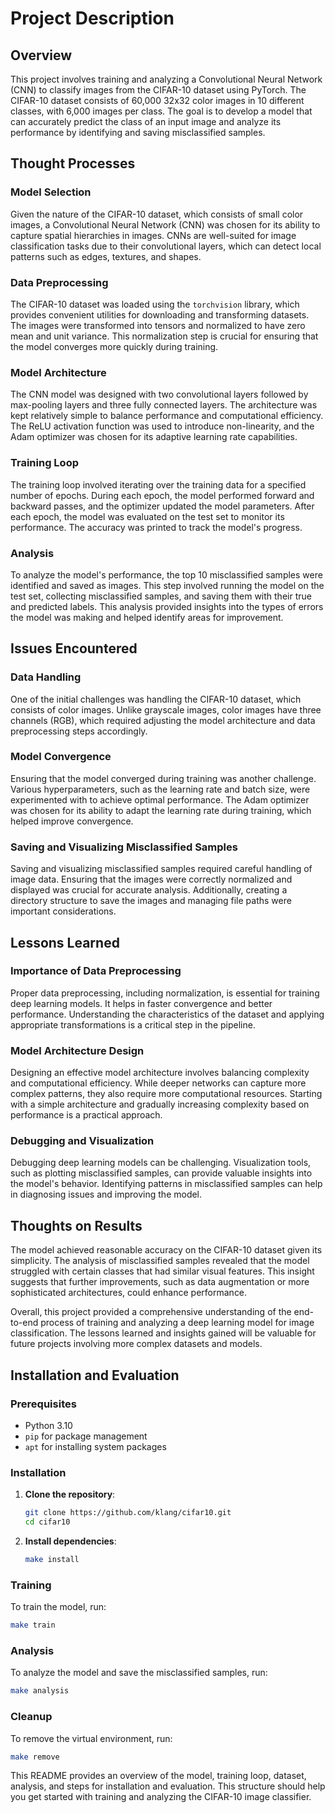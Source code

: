 # Project Description

## Overview

This project involves training and analyzing a Convolutional Neural Network (CNN) to classify images from the CIFAR-10 dataset using PyTorch. The CIFAR-10 dataset consists of 60,000 32x32 color images in 10 different classes, with 6,000 images per class. The goal is to develop a model that can accurately predict the class of an input image and analyze its performance by identifying and saving misclassified samples.

## Thought Processes

### Model Selection

Given the nature of the CIFAR-10 dataset, which consists of small color images, a Convolutional Neural Network (CNN) was chosen for its ability to capture spatial hierarchies in images. CNNs are well-suited for image classification tasks due to their convolutional layers, which can detect local patterns such as edges, textures, and shapes.

### Data Preprocessing

The CIFAR-10 dataset was loaded using the `torchvision` library, which provides convenient utilities for downloading and transforming datasets. The images were transformed into tensors and normalized to have zero mean and unit variance. This normalization step is crucial for ensuring that the model converges more quickly during training.

### Model Architecture

The CNN model was designed with two convolutional layers followed by max-pooling layers and three fully connected layers. The architecture was kept relatively simple to balance performance and computational efficiency. The ReLU activation function was used to introduce non-linearity, and the Adam optimizer was chosen for its adaptive learning rate capabilities.

### Training Loop

The training loop involved iterating over the training data for a specified number of epochs. During each epoch, the model performed forward and backward passes, and the optimizer updated the model parameters. After each epoch, the model was evaluated on the test set to monitor its performance. The accuracy was printed to track the model's progress.

### Analysis

To analyze the model's performance, the top 10 misclassified samples were identified and saved as images. This step involved running the model on the test set, collecting misclassified samples, and saving them with their true and predicted labels. This analysis provided insights into the types of errors the model was making and helped identify areas for improvement.

## Issues Encountered

### Data Handling

One of the initial challenges was handling the CIFAR-10 dataset, which consists of color images. Unlike grayscale images, color images have three channels (RGB), which required adjusting the model architecture and data preprocessing steps accordingly.

### Model Convergence

Ensuring that the model converged during training was another challenge. Various hyperparameters, such as the learning rate and batch size, were experimented with to achieve optimal performance. The Adam optimizer was chosen for its ability to adapt the learning rate during training, which helped improve convergence.

### Saving and Visualizing Misclassified Samples

Saving and visualizing misclassified samples required careful handling of image data. Ensuring that the images were correctly normalized and displayed was crucial for accurate analysis. Additionally, creating a directory structure to save the images and managing file paths were important considerations.

## Lessons Learned

### Importance of Data Preprocessing

Proper data preprocessing, including normalization, is essential for training deep learning models. It helps in faster convergence and better performance. Understanding the characteristics of the dataset and applying appropriate transformations is a critical step in the pipeline.

### Model Architecture Design

Designing an effective model architecture involves balancing complexity and computational efficiency. While deeper networks can capture more complex patterns, they also require more computational resources. Starting with a simple architecture and gradually increasing complexity based on performance is a practical approach.

### Debugging and Visualization

Debugging deep learning models can be challenging. Visualization tools, such as plotting misclassified samples, can provide valuable insights into the model's behavior. Identifying patterns in misclassified samples can help in diagnosing issues and improving the model.

## Thoughts on Results

The model achieved reasonable accuracy on the CIFAR-10 dataset given its simplicity. The analysis of misclassified samples revealed that the model struggled with certain classes that had similar visual features. This insight suggests that further improvements, such as data augmentation or more sophisticated architectures, could enhance performance.

Overall, this project provided a comprehensive understanding of the end-to-end process of training and analyzing a deep learning model for image classification. The lessons learned and insights gained will be valuable for future projects involving more complex datasets and models.

## Installation and Evaluation

### Prerequisites

- Python 3.10
- `pip` for package management
- `apt` for installing system packages

### Installation

1. **Clone the repository**:
   ```sh
   git clone https://github.com/klang/cifar10.git
   cd cifar10
   ```

2. **Install dependencies**:
   ```sh
   make install
   ```

### Training

To train the model, run:
```sh
make train
```

### Analysis

To analyze the model and save the misclassified samples, run:
```sh
make analysis
```

### Cleanup

To remove the virtual environment, run:
```sh
make remove
```

This README provides an overview of the model, training loop, dataset, analysis, and steps for installation and evaluation. This structure should help you get started with training and analyzing the CIFAR-10 image classifier.
